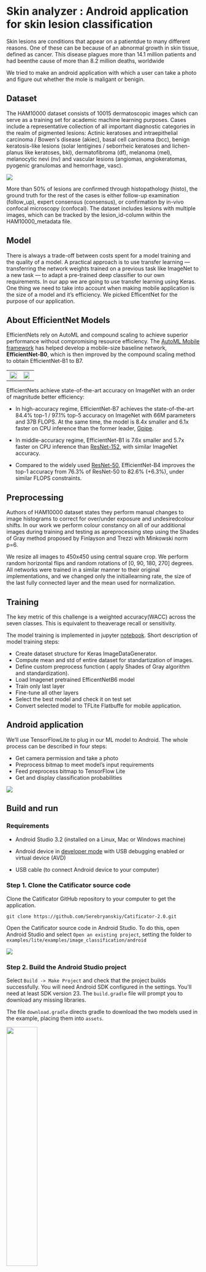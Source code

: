 # Skin analyzer : Android application for skin lesion classification

Skin lesions are conditions that appear on a patientdue  to  many  different  reasons.  One  of  these  can  be  because of  an  abnormal  growth  in  skin  tissue,  defined  as  cancer.  This disease  plagues  more  than  14.1  million  patients  and  had  beenthe cause of more than 8.2 million deaths, worldwide

We tried to make an android application with which a user can take a photo and figure out whether the mole is maligant or benigin.

## Dataset

The HAM10000 dataset consists of 10015 dermatoscopic images which can serve as a training set for academic machine learning purposes. Cases include a representative collection of all important diagnostic categories in the realm of pigmented lesions: Actinic keratoses and intraepithelial carcinoma / Bowen's disease (akiec), basal cell carcinoma (bcc), benign keratosis-like lesions (solar lentigines / seborrheic keratoses and lichen-planus like keratoses, bkl), dermatofibroma (df), melanoma (mel), melanocytic nevi (nv) and vascular lesions (angiomas, angiokeratomas, pyogenic granulomas and hemorrhage, vasc).

<img src="images/lesion-types.png?raw=true" />

More than 50% of lesions are confirmed through histopathology (histo), the ground truth for the rest of the cases is either follow-up examination (follow_up), expert consensus (consensus), or confirmation by in-vivo confocal microscopy (confocal). The dataset includes lesions with multiple images, which can be tracked by the lesion_id-column within the HAM10000_metadata file.

## Model
There is always a trade-off between costs spent for a model training and the quality of a model. A practical approach is to use transfer learning — transferring the network weights trained on a previous task like ImageNet to a new task — to adapt a pre-trained deep classifier to our own requirements.
In our app we are going to use transfer learning using Keras. One thing we need to take into account when making mobile application is the size of a model and it’s efficiency. We picked EfficentNet for the purpose of our application.

## About EfficientNet Models

EfficientNets rely on AutoML and compound scaling to achieve superior performance without compromising resource efficiency. The [AutoML Mobile framework](https://ai.googleblog.com/2018/08/mnasnet-towards-automating-design-of.html) has helped develop a mobile-size baseline network, **EfficientNet-B0**, which is then improved by the compound scaling method  to obtain EfficientNet-B1 to B7.

<table border="0">
<tr>
    <td>
    <img src="https://raw.githubusercontent.com/tensorflow/tpu/master/models/official/efficientnet/g3doc/params.png" width="100%" />
    </td>
    <td>
    <img src="https://raw.githubusercontent.com/tensorflow/tpu/master/models/official/efficientnet/g3doc/flops.png", width="90%" />
    </td>
</tr>
</table>

EfficientNets achieve state-of-the-art accuracy on ImageNet with an order of magnitude better efficiency:

* In high-accuracy regime, EfficientNet-B7 achieves the state-of-the-art 84.4% top-1 / 97.1% top-5 accuracy on ImageNet with 66M parameters and 37B FLOPS. At the same time, the model is 8.4x smaller and 6.1x faster on CPU inference than the former leader, [Gpipe](https://arxiv.org/abs/1811.06965).

* In middle-accuracy regime, EfficientNet-B1 is 7.6x smaller and 5.7x faster on CPU inference than [ResNet-152](https://arxiv.org/abs/1512.03385), with similar ImageNet accuracy.

* Compared to the widely used [ResNet-50](https://arxiv.org/abs/1512.03385), EfficientNet-B4 improves the top-1 accuracy from 76.3% of ResNet-50 to 82.6% (+6.3%), under similar FLOPS constraints.

## Preprocessing

Authors of HAM10000 dataset states they perform manual changes to image histograms to correct for over/under exposure and undesiredcolour  shifts.  In  our  work  we  perform  colour  constancy  on  all  of  our  additional  images  during  training  and  testing  as  apreprocessing  step  using  the  Shades  of  Gray  method  proposed  by  Finlayson  and  Trezzi    with  Minkowski  norm  p=6.

We resize all images to 450x450 using central square crop.  We  perform  random  horizontal  flips and random rotations of [0, 90, 180, 270] degrees. All  networks  were  trained  in  a  similar  manner  to  their  original  implementations,  and  we  changed  only  the  initiallearning rate, the size of the last fully connected layer and the mean used for normalization.

## Training

The  key  metric  of  this  challenge  is  a  weighted  accuracy(WACC)  across  the  seven  classes.  This  is  equivalent  to  theaverage recall or sensitivity.

The model training is implemented in jupyter [notebook](./model.ipynb). Short description of model training steps:
* Create dataset structure for Keras ImageDataGenerator.
* Compute mean and std of entire dataset for standartization of images.
* Define custom preprocess function ( apply Shades of Gray algorithm and standardization).
* Load Imagenet pretrained EfficentNetB6 model
* Train only last layer
* Fine-tune all other layers
* Select the best model and check it on test set
* Convert selected model to TFLite Flatbuffe for mobile application.

## Android application 

We’ll use TensorFlowLite to plug in our ML model to Android. The whole process can be described in four steps: 

* Get camera permission and take a photo
* Preprocess bitmap to meet model’s input requirements
* Feed preprocess bitmap to TensorFlow Lite
* Get and display classification probabilities

<img src="images/example.jpg?raw=true" />

## Build and run

### Requirements

*   Android Studio 3.2 (installed on a Linux, Mac or Windows machine)

*   Android device in
    [developer mode](https://developer.android.com/studio/debug/dev-options)
    with USB debugging enabled or virtual device (AVD)

*   USB cable (to connect Android device to your computer)


### Step 1. Clone the Catificator source code

Clone the Catificator GitHub repository to your computer to get the
application.

```
git clone https://github.com/Serebryanskiy/Catificator-2.0.git
```

Open the Catificator source code in Android Studio. To do this, open Android
Studio and select `Open an existing project`, setting the folder to
`examples/lite/examples/image_classification/android`

<img src="images/classifydemo_img1.png?raw=true" />

### Step 2. Build the Android Studio project

Select `Build -> Make Project` and check that the project builds successfully.
You will need Android SDK configured in the settings. You'll need at least SDK
version 23. The `build.gradle` file will prompt you to download any missing
libraries.

The file `download.gradle` directs gradle to download the two models used in the
example, placing them into `assets`.

<img src="images/classifydemo_img4.png?raw=true" style="width: 40%" />

<img src="images/classifydemo_img2.png?raw=true" style="width: 60%" />

<aside class="note"><b>Note:</b><p>`build.gradle` is configured to use
TensorFlow Lite's nightly build.</p><p>If you see a build error related to
compatibility with Tensorflow Lite's Java API (for example, `method X is
undefined for type Interpreter`), there has likely been a backwards compatible
change to the API. You will need to run `git pull` in the examples repo to
obtain a version that is compatible with the nightly build.</p></aside>

### Step 3. Install and run the app

Connect the Android device to the computer and be sure to approve any ADB
permission prompts that appear on your phone. Select `Run -> Run app.` Select
the deployment target in the connected devices to the device on which the app
will be installed. This will install the app on the device.

<img src="images/classifydemo_img5.png?raw=true" style="width: 60%" />

<img src="images/classifydemo_img6.png?raw=true" style="width: 70%" />

<img src="images/classifydemo_img7.png?raw=true" style="width: 40%" />

<img src="images/classifydemo_img8.png?raw=true" style="width: 80%" />

To test the app, open the app called `Catificator 2.0` on your device. When you run
the app the first time, the app will request permission to access the camera.
Re-installing the app may require you to uninstall the previous installations.

## Assets folder
_Do not delete the assets folder content_. If you explicitly deleted the
files, choose `Build -> Rebuild` to re-download the deleted model files into the
assets folder.

